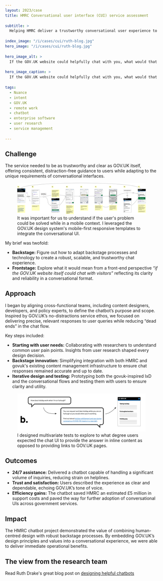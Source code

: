```yaml
---
layout: 2023/case
title: HMRC Conversational user interface (CUI) service assessment

subtitle: >
  Helping HMRC deliver a trustworthy conversational user experience to provide 24/7 support to millions of citizens navigating furlough schemes, grants, and new tax implications without overwhelming helplines.

index_image: "/i/cases/cui/ruth-blog.jpg"
hero_image: "/i/cases/cui/ruth-blog.jpg"

hero_image_alt: >
  If the GOV.UK website could helpfully chat with you, what would that experience be like?

hero_image_caption: >
  If the GOV.UK website could helpfully chat with you, what would that experience be like?

tags: 
  - Nuance
  - intent
  - GOV.UK
  - remote work
  - chatbot
  - enterprise software
  - user research
  - service management

---
```


<!-- CUI-sa_chat.jpg -->

## Challenge

The service needed to be as trustworthy and clear as GOV.UK itself, offering consistent, distraction-free guidance to users while adapting to the unique requirements of conversational interfaces.  

<figure>
  <img src="/i/cases/cui/study/chat-flow.png" alt="A user journey example on a mobile device">
  <figcaption>It was important for us to understand if the user's problem could be solved while in a mobile context. I leveraged the GOV.UK design system's mobile-first responsive templates to integrate the conversational UI.</figcaption>
</figure>

My brief was twofold:  

- **Backstage:** Figure out how to adapt backstage processes and technology to create a robust, scalable, and trustworthy chat experience.  
- **Frontstage:** Explore what it would mean from a front-end perspective _“if the GOV.UK website itself could chat with visitors”_ reflecting its clarity and reliability in a conversational format.

## Approach

I began by aligning cross-functional teams, including content designers, developers, and policy experts, to define the chatbot’s purpose and scope. Inspired by GOV.UK’s no-distractions service ethos, we focused on delivering precise, relevant responses to user queries while reducing “dead ends” in the chat flow.  

Key steps included:  

- **Starting with user needs:** Collaborating with researchers to understand common user pain points. Insights from user research shaped every design decision.  
- **Backstage innovation:** Simplifying integration with both HMRC and govuk's existing content management infrastructure to ensure chat responses remained accurate and up to date.  
- **Iterative design and testing:** Prototyping both the govuk-inspired IxD and the conversational flows and testing them with users to ensure clarity and utility.  

<figure>
  <img src="/i/cases/cui/study/content-AB-testing.png" alt="An option from a multivariate test shows a sample of govuk content in the chat UI itself.">
  <figcaption>I designed multivariate tests to explore to what degree users expected the chat UI to provide the answer in inline content as opposed to providing links to GOV.UK pages.</figcaption>
</figure>

## Outcomes

- **24/7 assistance:** Delivered a chatbot capable of handling a significant volume of inquiries, reducing strain on helplines.  
- **Trust and satisfaction:** Users described the experience as clear and dependable, echoing GOV.UK’s tone of voice.  
- **Efficiency gains:** The chatbot saved HMRC an estimated £5 million in support costs and paved the way for further adoption of conversational UIs across government services.  

## Impact

The HMRC chatbot project demonstrated the value of combining human-centred design with robust backstage processes. By embedding GOV.UK’s design principles and values into a conversational experience, we were able to deliver immediate operational benefits.

## The view from the research team

Read Ruth Drake's great blog post on [designing helpful chatbots](https://designnotes.blog.GOV.UK/2022/06/14/6-tips-for-building-a-genuinely-helpful-chatbot/)


